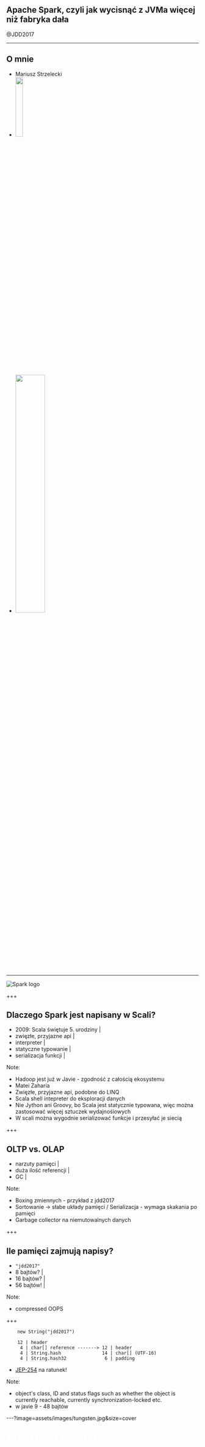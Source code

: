 ## Apache Spark, czyli jak wycisnąć z JVMa więcej niż fabryka dała

@JDD2017

---

## O mnie

<ul>
<li class="fragment">Mariusz Strzelecki</li>
<li class="fragment"><img src="http://day.torun.jug.pl/wp-content/uploads/2017/03/jug5d_2.png" width="20%" /></li>
<li class="fragment"><img src="http://assets1.dxc.technology/newsroom/images/dxc_logo_hz_blk_rgb_300.png", width="40%" /></li>
</ul>

---

![Spark logo](http://blog.scottlogic.com/bjedrzejewski/assets/apache-spark-logo.png)

+++

## Dlaczego Spark jest napisany w Scali?

- 2009: Scala świętuje 5. urodziny |
- zwięzłe, przyjazne api |
- interpreter |
- statyczne typowanie |
- serializacja funkcji |

Note:
- Hadoop jest już w Javie - zgodność z całością ekosystemu
- Matei Zaharia
- Zwięzłe, przyjazne api, podobne do LINQ
- Scala shell intepreter do eksploracji danych
- Nie Jython ani Groovy, bo Scala jest statycznie typowana, więc można zastosować więcej sztuczek wydajnośiowych
- W scali można wygodnie serializować funkcje i przesyłać je siecią

+++

## OLTP vs. OLAP

- narzuty pamięci |
- duża ilość referencji |
- GC |

Note:

- Boxing zmiennych - przykład z jdd2017
- Sortowanie -> słabe układy pamięci / Serializacja - wymaga skakania po pamięci 
- Garbage collector na niemutowalnych danych

+++

## Ile pamięci zajmują napisy?

 -  `"jdd2017"`
 - 8 bajtów?  |
 - 16 bajtów? |
 - 56 bajtów! |

Note:
- compressed OOPS

+++

```
 	new String("jdd2017")

    12 | header 
     4 | char[] reference -------> 12 | header
     4 | String.hash               14 | char[] (UTF-16)
     4 | String.hash32              6 | padding
```

- [JEP-254](http://openjdk.java.net/jeps/254) na ratunek!


Note:
- object's class, ID and status flags such as whether the object is currently reachable, currently synchronization-locked etc.
- w javie 9 - 48 bajtów

---?image=assets/images/tungsten.jpg&size=cover

<h2 style='color: white;'>2015: Project Tungsten<br /><br /><br /><br /><br /><br /><br /><br /></h2>

+++

![PWN](assets/images/pwn_tungsten.png)

+++

## Hardware - trendy

<table>
  <tr>
    <th></th>
    <th>Dysk</th>
    <th>Sieć</th> 
    <th>CPU</th>
  </tr>
  <tr>
    <td>2010</td>
    <td>50 MB/s</td>
    <td>1 GBps</td>
    <td>~3 GHz</td>
  </tr>
  <tr class="fragment">
    <td>2015</td>
    <td>500 MB/s</td>
    <td>10 GBps</td>
    <td>~3 GHz</td>
  </tr>
  <tr class="fragment">
    <td>2020</td>
    <td>?</td>
    <td>?</td>
    <td>~3 GHz</td>
  </tr>
</table>

Note:
- IO w sparku i tak zostało zoptymalizowane 
- Pojawiły się kolumnowe formaty danych
- CPU wciąż jest wąskim gardłem, taki jest też spodziewany trend
- rola CPU w przetwarzaniu: serializacja, hashowanie, kompresja

---

+++?image=https://www.quietpc.com/images/products/nh-d15s-large.jpg&size=auto

+++

## UTF8String 

byte[] + ilość elementów

Note:
- 50% oszczędności RAM
- wady - w UDFach trzeba transformować na String i w drugą stronę	

+++?image=assets/images/classic_row.png&size=auto

+++

## sun.misc.Unsafe

Note:
- niskopoziomowe zarządzanie, m.in. pamiecią
- jawna alokacja/zwalnianie pamięci
- implementacja mocno zależy od platformy!

+++

## UnsafeRow

![unsafe_row](assets/images/unsaferow.png)

- wydajne przechowywanie danych |
- trywialna serializacja i proste porównywanie | 
- spilling |

Note:
 * wydajne pamięciowo przechowwyanie danych
 * serializacja: unikanie niepotrzebnych skoków po referencjach
 * equals() to porównwanie bajtów
 * proste obliczanie rozmiaru danych (ułatwia spilling na dysk), wcześniej heurystyki i aproksymacje

+++?image=assets/images/spark_unsafe.png&size=auto

+++ 

## TaskMemoryManager

- obsługi wirtualnej adresacji stron
  - Off-heap: `java.nio.DirectByteBuffer` z "podstawionym buforem"
  - On-heap: jako `long[]`

Note:
- unikanie złych praktyk ze skakaniem po pamięci
- pozbywanie się nadmiernego GC
- w on-heap java może dowolnie przenosić strony, potrzebna tablica stron

---

+++?image=http://media.licdn.com/mpr/mpr/shrinknp_800_800/AAEAAQAAAAAAAAOiAAAAJGU0NTk5ZTU4LTgxYzktNGY3YS05MWRlLTM4NDk2OTFiODlkMw.jpg&size=auto

+++

## Ilu jest uczestników JDD 2017?

```
df.where(df.conference == "jdd2017").count()
```

```
select count(*) from df where conference = "jdd2017"
```

Note:
- dla uproszczenia - na jednym nodzie

+++

## Model "Volcano"

![spark_volcano](assets/images/spark_volcano.png)

+++

## Volcano i filtrowanie

```
case class FilterExec(condition: Expression, child: SparkPlan) {
  protected override def doExecute(): RDD[InternalRow] = {
    val numOutputRows = longMetric("numOutputRows")
    child.execute().mapPartitionsWithIndexInternal { (index, iter) =>
      val predicate = newPredicate(condition, child.output)
      predicate.initialize(0)
      iter.filter { row =>
        val r = predicate.eval(row)
        if (r) numOutputRows += 1
        r
      }
    }
  }
}
```

[basicPhysicalOperators.scala](https://github.com/apache/spark/blob/master/sql/core/src/main/scala/org/apache/spark/sql/execution/basicPhysicalOperators.scala)

+++

## Dedykowany kod

```
count = 0;
for (Record record: df) {
  if ("jdd2017".equals(record.getConference())) {
  	count++;
  }
}
```

Note:
 - kod nie jest komponowalny

+++


## Volcano vs. dedykowany kod

<canvas data-chart="horizontalBar">
<!-- 
{
 "data": {
  "labels": ["mln wierszy/s"],
  "datasets": [
   {
    "data":[13.95],
    "label":"Volcano","backgroundColor":"rgba(20,220,220,.8)"
   },
   {
    "data":[125],
    "label":"Dedykowany kod","backgroundColor":"rgba(220,120,120,.8)"
   }
  ]
 }, 
 "options": { "responsive": "true" }
}
-->
</canvas>

+++

| Volcano            | dedykowany kod       |
|--------------------|----------------------|
|wirtualne funkcje   | 0 funkcji            |
|skakanie po pamięci | dane w cache CPU     |
| ---                | loop unrolling, SIMD |

+++

## Whole-stage CodeGen 

## ([SPARK-12795](https://issues.apache.org/jira/browse/SPARK-12795))

- Job > Stage > Task |
- pozbieraj operacje z jednego Stage |
- wygeneruj klasę Javową |
- skompiluj do bytecodu |
- wykonaj |
- nie da się zastosować dla bibliotek i IO |

+++

## Przykład

```
df.where(df.conference == "jdd2017").count()
```

![arrow](https://raw.githubusercontent.com/gitpitch/code-presenting/master/assets/down-arrow.png)

+++

```java
private void agg_doAggregateWithoutKey() throws java.io.IOException {
  // initialize aggregation buffer
  agg_bufIsNull = false;
  agg_bufValue = 0L;

  while (inputadapter_input.hasNext()) {
    InternalRow inputadapter_row = (InternalRow) inputadapter_input.next();
    boolean inputadapter_isNull = inputadapter_row.isNullAt(0);
    UTF8String inputadapter_value = inputadapter_isNull ? null : (inputadapter_row.getUTF8String(0));

    if (!(!(inputadapter_isNull))) continue;

    boolean filter_isNull2 = false;

    Object filter_obj = ((Expression) references[1]).eval(null);
    UTF8String filter_value4 = (UTF8String) filter_obj;
    boolean filter_value2 = false;
    filter_value2 = inputadapter_value.equals(filter_value4);
    if (!filter_value2) continue;

    filter_numOutputRows.add(1);

    // do aggregate
    // common sub-expressions

    // evaluate aggregate function
    boolean agg_isNull1 = false;

    long agg_value1 = -1L;
    agg_value1 = agg_bufValue + 1L;
    // update aggregation buffer
    agg_bufIsNull = false;
    agg_bufValue = agg_value1;
    if (shouldStop()) return;
  }
}
```

@[15-19](filtrowanie)
@[30-33	](zliczanie)

+++

![arrow](https://raw.githubusercontent.com/gitpitch/code-presenting/master/assets/down-arrow.png)

## [Janino](http://janino-compiler.github.io/janino/)

![logo](assets/images/janino_logo.png)

Note:
janino wspiera kod zgodny z Javą 1.7 (z wyjątkami)

+++?image=assets/images/spark_java_generated_code.png&size=auto

+++

## Czy naprawdę warto?

|                      | OFF    | ON      |
|----------------------|--------|---------|
|filter                | 15 ns  | 1.1 ns  |
|sum w/o group         | 14 ns  | 0.9 ns  |
|sum w/ group          | 79 ns  | 10.7 ns |
|hash join             | 115 ns | 4.0 ns  |
|sort-merge join	   | 750 ns | 700 ns  |

[źródło](https://databricks.com/blog/2016/05/11/apache-spark-2-0-technical-preview-easier-faster-and-smarter.html)

+++

## Pozostałe optymalizacje

- Catalyst
- wektoryzacja 
- `BytesToBytesMap`
- "Cache-aware Computation", np. sortowanie z prefixami kluczy

---

# Podsumowanie

- Spark omija ograniczenia JVMa |
- sun.misc.Unsafe nie jest takie złe ;-) |
- czy da się wycisnąć więcej? |

Note:
- spark działa na JVM: przyczyna suckcesu, korzysta z bogactwa bibliotek
- omija ograniczenia tylko w przetwarzaniu, webui, komunikacja między nodami, optymalizacje planu wykonania - nie
- unsafe jest niebezpieczne w rękach progamisty, który przesiadł się z C
- w rękach inżyenia świadomego ograniczeń - jest OK

+++

### Dzięki! Pytania?

![dxc](assets/images/hiring.png)

Note:
- [Flame graphs](https://db-blog.web.cern.ch/blog/luca-canali/2016-09-spark-20-performance-improvements-investigated-flame-graphs)
- https://www.slideshare.net/databricks/spark-performance-whats-next
- [Wektoryzacja, loop unrolling](https://spoddutur.github.io/spark-notes/second_generation_tungsten_engine.html)
- [Advanced meetup slajdy](https://www.slideshare.net/cfregly/advanced-apache-spark-meetup-project-tungsten-nov-12-2015)
- [Prezka databricksa](https://www.youtube.com/watch?v=5ajs8EIPWGI&t=335s)
- https://databricks.com/blog/2016/05/23/apache-spark-as-a-compiler-joining-a-billion-rows-per-second-on-a-laptop.html
- https://databricks.com/blog/2015/04/28/project-tungsten-bringing-spark-closer-to-bare-metal.html
